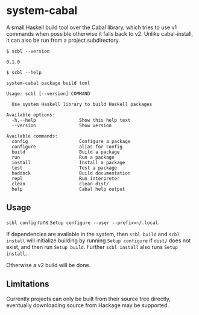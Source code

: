 # system-cabal

A small Haskell build tool over the Cabal library,
which tries to use v1 commands when possible otherwise it falls back to v2.
Unlike cabal-install, it can also be run from a project subdirectory.

`$ scbl --version`

```
0.1.0
```

`$ scbl --help`

```
system-cabal package build tool

Usage: scbl [--version] COMMAND

  Use system Haskell library to build Haskell packages

Available options:
  -h,--help                Show this help text
  --version                Show version

Available commands:
  config                   Configure a package
  configure                alias for config
  build                    Build a package
  run                      Run a package
  install                  Install a package
  test                     Test a package
  haddock                  Build documentation
  repl                     Run interpreter
  clean                    clean dist/
  help                     Cabal help output
```

## Usage
`scbl config` runs `Setup configure --user --prefix=~/.local`.

If dependencies are available in the system, then
`scbl build` and `scbl install` will initialize building by
running `Setup configure` if `dist/` does not exist,
and then run `Setup build`.
Further `scbl install` also runs `Setup install`.

Otherwise a v2 build will be done.

## Limitations
Currently projects can only be built from their source tree directly,
eventually downloading source from Hackage may be supported.
